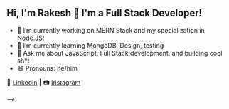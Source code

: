 ## Hi, I'm Rakesh 👋 I'm a Full Stack Developer!

- 🔭 I’m currently working on MERN Stack and my specialization in Node.JS!
- 🌱 I’m currently learning MongoDB, Design, testing
- 💬 Ask me about JavaScript, Full Stack development, and building cool sh\*t
- 😄 Pronouns: he/him
<!-- - ⚡ Fun fact: I can solve a Rubik's cube in under a minute! -->

👔 [LinkedIn][linkedin] **|**
📷 [Instagram][instagram]

<!-- 🏡 [website][website] **|**
🐦 [twitter][twitter] **|**
📺 [youtube][youtube] **|**
🎥 [twitch][twitch] **|**
📦 [npm][npm] **|**

Shoutout to [Brad Garropy][brad] for the inspiration!
-->

[linkedin]: https://www.linkedin.com/in/rakesh-vishwakarma-197339122/
[instagram]: https://instagram.com/https://www.instagram.com/_rakeshvsv_
[website]: https://jamesqquick.com
[twitter]: https://twitter.com/jamesqquick
[youtube]: https://youtube.com/jamesqquick
[twitch]: https://twitch.tv/jamesqquick
[npm]: https://npmjs.com/~jamesqquick
[brad]: https://github.com/bradgarropy

<!-- ### Hi there 👋

<!--
**rakesh830566/rakesh830566** is a ✨ _special_ ✨ repository because its `README.md` (this file) appears on your GitHub profile.

Here are some ideas to get you started:

- 🔭 I’m currently working on ...
- 🌱 I’m currently learning ...
- 👯 I’m looking to collaborate on ...
- 🤔 I’m looking for help with ...
- 💬 Ask me about ...
- 📫 How to reach me: ...
- 😄 Pronouns: ...
- ⚡ Fun fact: ...
--> -->
